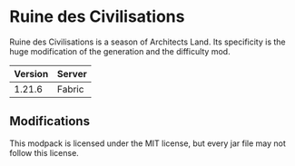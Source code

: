 # Ruine des Civilisations

Ruine des Civilisations is a season of Architects Land.
Its specificity is the huge modification of the generation and the difficulty mod.

| Version | Server |
|---------|--------|
|  1.21.6 | Fabric |

## Modifications

This modpack is licensed under the MIT license, but every jar file may not follow this license.


